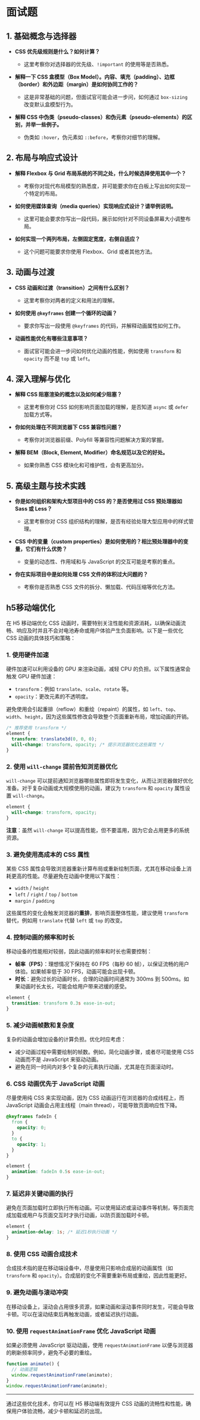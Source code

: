 # 面试题

## 1. 基础概念与选择器
- **CSS 优先级规则是什么？如何计算？**
  - 这里考察你对选择器的优先级、`!important` 的使用等是否熟悉。
  
- **解释一下 CSS 盒模型（Box Model）。内容、填充（padding）、边框（border）和外边距（margin）是如何协同工作的？**
  - 这是非常基础的问题，但面试官可能会进一步问，如何通过 `box-sizing` 改变默认盒模型行为。

- **解释 CSS 中伪类（pseudo-classes）和伪元素（pseudo-elements）的区别，并举一些例子。**
  - 伪类如 `:hover`，伪元素如 `::before`，考察你对细节的理解。

## 2. 布局与响应式设计
- **解释 Flexbox 与 Grid 布局系统的不同之处，什么时候选择使用其中一个？**
  - 考察你对现代布局模型的熟悉度，并可能要求你在白板上写出如何实现一个特定的布局。

- **如何使用媒体查询（media queries）实现响应式设计？请举例说明。**
  - 这里可能会要求你写出一段代码，展示如何针对不同设备屏幕大小调整布局。

- **如何实现一个两列布局，左侧固定宽度，右侧自适应？**
  - 这个问题可能要求你使用 Flexbox、Grid 或者其他方法。

## 3. 动画与过渡
- **CSS 动画和过渡（transition）之间有什么区别？**
  - 这里考察你对两者的定义和用法的理解。

- **如何使用 `@keyframes` 创建一个循环的动画？**
  - 要求你写出一段使用 `@keyframes` 的代码，并解释动画属性如何工作。

- **动画性能优化有哪些注意事项？**
  - 面试官可能会进一步问如何优化动画的性能，例如使用 `transform` 和 `opacity` 而不是 `top` 或 `left`。

## 4. 深入理解与优化
- **解释 CSS 阻塞渲染的概念以及如何减少阻塞？**
  - 这里考察你对 CSS 如何影响页面加载的理解，是否知道 `async` 或 `defer` 加载方式等。

- **你如何处理在不同浏览器下 CSS 兼容性问题？**
  - 考察你对浏览器前缀、Polyfill 等兼容性问题解决方案的掌握。

- **解释 BEM（Block, Element, Modifier）命名规范以及它的好处。**
  - 如果你熟悉 CSS 模块化和可维护性，会有更高加分。

## 5. 高级主题与技术实践
- **你是如何组织和架构大型项目中的 CSS 的？是否使用过 CSS 预处理器如 Sass 或 Less？**
  - 这里考察你对 CSS 组织结构的理解，是否有经验处理大型应用中的样式管理。

- **CSS 中的变量（custom properties）是如何使用的？相比预处理器中的变量，它们有什么优势？**
  - 变量的动态性、作用域和与 JavaScript 的交互可能是考察的重点。

- **你在实际项目中是如何处理 CSS 文件的体积过大问题的？**
  - 考察你是否熟悉 CSS 文件的拆分、懒加载、代码压缩等优化方法。

## h5移动端优化
在 H5 移动端优化 CSS 动画时，需要特别关注性能和资源消耗，以确保动画流畅、响应及时并且不会对电池寿命或用户体验产生负面影响。以下是一些优化 CSS 动画的具体技巧和策略：

### 1. **使用硬件加速**
硬件加速可以利用设备的 GPU 来渲染动画，减轻 CPU 的负担。以下属性通常会触发 GPU 硬件加速：
- `transform`：例如 `translate`、`scale`、`rotate` 等。
- `opacity`：更改元素的不透明度。
  
避免使用会引起重排（reflow）和重绘（repaint）的属性，如 `left`、`top`、`width`、`height`，因为这些属性修改会导致整个页面重新布局，增加动画的开销。

```css
/* 推荐使用 transform */
element {
  transform: translate3d(0, 0, 0);
  will-change: transform, opacity; /* 提示浏览器优化这些属性 */
}
```

### 2. **使用 `will-change` 提前告知浏览器优化**
`will-change` 可以提前通知浏览器哪些属性即将发生变化，从而让浏览器做好优化准备。对于复杂动画或大规模使用的动画，建议为 `transform` 和 `opacity` 属性设置 `will-change`。

```css
element {
  will-change: transform, opacity;
}
```

**注意**：虽然 `will-change` 可以提高性能，但不要滥用，因为它会占用更多的系统资源。

### 3. **避免使用高成本的 CSS 属性**
某些 CSS 属性会导致浏览器重新计算布局或重新绘制页面，尤其在移动设备上消耗更高的性能。尽量避免在动画中使用以下属性：
- `width` / `height`
- `left` / `right` / `top` / `bottom`
- `margin` / `padding`
  
这些属性的变化会触发浏览器的**重排**，影响页面整体性能，建议使用 `transform` 替代，例如用 `translate` 代替 `left` 或 `top` 的改变。

### 4. **控制动画的频率和时长**
移动设备的性能相对较弱，因此动画的频率和时长也需要控制：
- **帧率（FPS）**：理想情况下保持在 60 FPS（每秒 60 帧），以保证流畅的用户体验。如果帧率低于 30 FPS，动画可能会出现卡顿。
- **时长**：避免过长的动画时长，合理的动画时间通常为 300ms 到 500ms。如果动画时长太长，可能会给用户带来迟缓的感受。

```css
element {
  transition: transform 0.3s ease-in-out;
}
```

### 5. **减少动画帧数和复杂度**
复杂的动画会增加设备的计算负担。优化时应考虑：
- 减少动画过程中需要绘制的帧数。例如，简化动画步骤，或者尽可能使用 CSS 动画而不是 JavaScript 来驱动动画。
- 避免在同一时间内对多个复杂的元素执行动画，尤其是在页面滚动时。

### 6. **CSS 动画优先于 JavaScript 动画**
尽量使用纯 CSS 来实现动画，因为 CSS 动画运行在浏览器的合成线程上，而 JavaScript 动画会占用主线程（main thread），可能导致页面响应性下降。

```css
@keyframes fadeIn {
  from {
    opacity: 0;
  }
  to {
    opacity: 1;
  }
}

element {
  animation: fadeIn 0.5s ease-in-out;
}
```

### 7. **延迟非关键动画的执行**
避免在页面加载时立即执行所有动画。可以使用延迟或滚动事件等机制，等页面完成加载或用户与页面交互时才执行动画，以防页面加载时卡顿。

```css
element {
  animation-delay: 1s; /* 延迟1秒执行动画 */
}
```

### 8. **使用 CSS 动画合成技术**
合成技术指的是在移动端设备中，尽量使用只影响合成层的动画属性（如 `transform` 和 `opacity`）。合成层的变化不需要重新布局或重绘，因此性能更好。

### 9. **避免动画与滚动冲突**
在移动设备上，滚动会占用很多资源，如果动画和滚动事件同时发生，可能会导致卡顿。可以在滚动结束后再触发动画，或者延迟执行动画。

### 10. **使用 `requestAnimationFrame` 优化 JavaScript 动画**
如果必须使用 JavaScript 驱动动画，使用 `requestAnimationFrame` 以便与浏览器的刷新频率同步，避免不必要的重绘。

```javascript
function animate() {
  // 动画逻辑
  window.requestAnimationFrame(animate);
}
window.requestAnimationFrame(animate);
```

---

通过这些优化技术，你可以在 H5 移动端有效提升 CSS 动画的流畅性和性能，确保用户体验流畅，减少卡顿和延迟的出现。